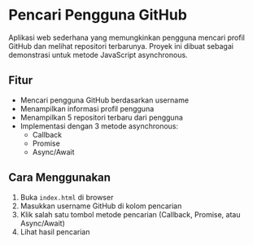 # Pencari Pengguna GitHub

Aplikasi web sederhana yang memungkinkan pengguna mencari profil GitHub dan melihat repositori terbarunya. Proyek ini dibuat sebagai demonstrasi untuk metode JavaScript asynchronous.

## Fitur

- Mencari pengguna GitHub berdasarkan username
- Menampilkan informasi profil pengguna
- Menampilkan 5 repositori terbaru dari pengguna
- Implementasi dengan 3 metode asynchronous:
  - Callback
  - Promise
  - Async/Await

## Cara Menggunakan

1. Buka `index.html` di browser
2. Masukkan username GitHub di kolom pencarian
3. Klik salah satu tombol metode pencarian (Callback, Promise, atau Async/Await)
4. Lihat hasil pencarian
